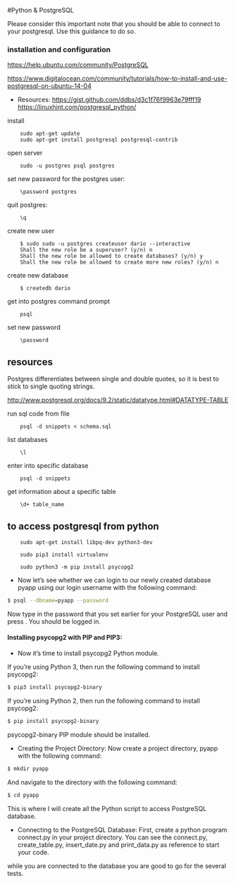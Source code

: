 #Python & PostgreSQL

Please consider this important note that you should be able to connect to your postgresql. Use this guidance to do so.
### installation and configuration 

https://help.ubuntu.com/community/PostgreSQL

https://www.digitalocean.com/community/tutorials/how-to-install-and-use-postgresql-on-ubuntu-14-04
- Resources: https://gist.github.com/ddbs/d3c1f76f9963e79fff19
            https://linuxhint.com/postgresql_python/
 

install

		sudo apt-get update
		sudo apt-get install postgresql postgresql-contrib

open server

		sudo -u postgres psql postgres


set new password for the postgres user:

		\password postgres


quit postgres:

		\q


create new user 

		$ sudo sudo -u postgres createuser dario --interactive
		Shall the new role be a superuser? (y/n) n
		Shall the new role be allowed to create databases? (y/n) y
		Shall the new role be allowed to create more new roles? (y/n) n


create new database

		$ createdb dario

get into postgres command prompt

		psql

set new password

		\password



## resources

Postgres differentiates between single and double quotes, so it is best to stick to single quoting strings.

http://www.postgresql.org/docs/9.2/static/datatype.html#DATATYPE-TABLE


run sql code from file

		psql -d snippets < schema.sql
	
list databases

		\l

enter into specific database

		psql -d snippets

get information about a specific table

		\d+ table_name



## to access postgresql from python

		sudo apt-get install libpq-dev python3-dev

		sudo pip3 install virtualenv

		sudo python3 -m pip install psycopg2
		
		

- Now let’s see whether we can login to our newly created database pyapp using our login username with the following command:
```bash
$ psql --dbname=pyapp --password
```
Now type in the password that you set earlier for your PostgreSQL user and press <Enter>.
You should be logged in.

#### Installing psycopg2 with PIP and PIP3:
- Now it’s time to install psycopg2 Python module.

If you’re using Python 3, then run the following command to install psycopg2:
```bash
$ pip3 install psycopg2-binary
```
If you’re using Python 2, then run the following command to install psycopg2:
```bash
$ pip install psycopg2-binary
```
psycopg2-binary PIP module should be installed.

- Creating the Project Directory:
Now create a project directory, pyapp with the following command:
```bash
$ mkdir pyapp
```
And navigate to the directory with the following command:
```bash
$ cd pyapp
```
This is where I will create all the Python script to access PostgreSQL database.

- Connecting to the PostgreSQL Database:
First, create a python program connect.py in your project directory. You can see the connect.py, create_table.py, insert_date.py and print_data.py as reference to start your code.

while you are connected to the database you are good to go for the several tests.